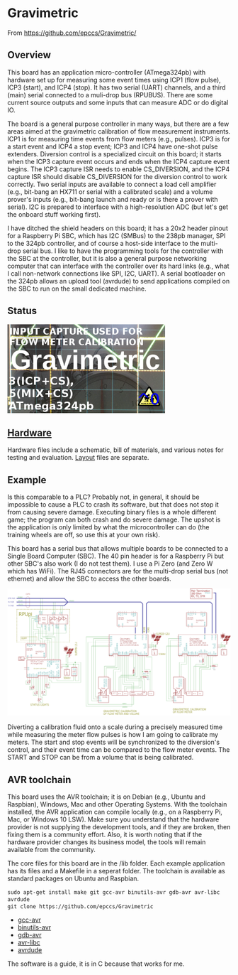 # Gravimetric

From <https://github.com/epccs/Gravimetric/>

## Overview

This board has an application micro-controller (ATmega324pb) with hardware set up for measuring some event times using ICP1 (flow pulse), ICP3 (start), and ICP4 (stop). It has two serial (UART) channels, and a third (main) serial connected to a muli-drop bus (RPUBUS). There are some current source outputs and some inputs that can measure ADC or do digital IO. 

The board is a general purpose controller in many ways, but there are a few areas aimed at the gravimetric calibration of flow measurement instruments. ICP1 is for measuring time events from flow meters (e.g., pulses). ICP3 is for a start event and ICP4 a stop event; ICP3 and ICP4 have one-shot pulse extenders.  Diversion control is a specialized circuit on this board; it starts when the ICP3 capture event occurs and ends when the ICP4 capture event begins. The ICP3 capture ISR needs to enable CS_DIVERSION, and the ICP4 capture ISR should disable CS_DIVERSION  for the diversion control to work correctly. Two serial inputs are available to connect a load cell amplifier (e.g., bit-bang an HX711 or serial with a calibrated scale) and a volume prover's inputs (e.g., bit-bang launch and ready or is there a prover with serial). I2C is prepared to interface with a high-resolution ADC (but let's get the onboard stuff working first).

I have ditched the shield headers on this board; it has a 20x2 header pinout for a Raspberry Pi SBC, which has I2C (SMBus) to the 238pb manager, SPI to the 324pb controller, and of course a host-side interface to the multi-drop serial bus. I like to have the programming tools for the controller with the SBC at the controller, but it is also a general purpose networking computer that can interface with the controller over its hard links (e.g., what I call non-network connections like SPI, I2C, UART). A serial bootloader on the 324pb allows an upload tool (avrdude) to send applications compiled on the SBC to run on the small dedicated machine.


## Status

![Status](./Hardware/status_icon.png "Status")

## [Hardware](./Hardware)

Hardware files include a schematic, bill of materials, and various notes for testing and evaluation. [Layout] files are separate.

[Layout]: https://github.com/epccs/Eagle/


## Example

Is this comparable to a PLC? Probably not, in general, it should be impossible to cause a PLC to crash its software, but that does not stop it from causing severe damage. Executing binary files is a whole different game; the program can both crash and do severe damage. The upshot is the application is only limited by what the microcontroller can do (the training wheels are off, so use this at your own risk).

This board has a serial bus that allows multiple boards to be connected to a Single Board Computer (SBC). The 40 pin header is for a Raspberry Pi but other SBC's also work (I do not test them). I use a Pi Zero (and Zero W which has WiFi). The RJ45 connectors are for the multi-drop serial bus (not ethernet) and allow the SBC to access the other boards. 

![MultiDrop](./Hardware/Documents/MultiDrop.png "Gravimetric MultiDrop")

Diverting a calibration fluid onto a scale during a precisely measured time while measuring the meter flow pulses is how I am going to calibrate my meters. The start and stop events will be synchronized to the diversion's control, and their event time can be compared to the flow meter events. The START and STOP can be from a volume that is being calibrated.


## AVR toolchain

This board uses the AVR toolchain; it is on Debian (e.g., Ubuntu and Raspbian), Windows, Mac and other Operating Systems. With the toolchain installed, the AVR application can compile locally (e.g., on a Raspberry Pi, Mac, or Windows 10 LSW). Make sure you understand that the hardware provider is not supplying the development tools, and if they are broken, then fixing them is a community effort. Also, it is worth noting that if the hardware provider changes its business model, the tools will remain available from the community.

The core files for this board are in the /lib folder. Each example application has its files and a Makefile in a seperat folder. The toolchain is available as standard packages on Ubuntu and Raspbian. 

```
sudo apt-get install make git gcc-avr binutils-avr gdb-avr avr-libc avrdude
git clone https://github.com/epccs/Gravimetric
```

* [gcc-avr](https://packages.ubuntu.com/search?keywords=gcc-avr)
* [binutils-avr](https://packages.ubuntu.com/search?keywords=binutils-avr)
* [gdb-avr](https://packages.ubuntu.com/search?keywords=gdb-avr)
* [avr-libc](https://packages.ubuntu.com/search?keywords=avr-libc)
* [avrdude](https://packages.ubuntu.com/search?keywords=avrdude)

The software is a guide, it is in C because that works for me.
